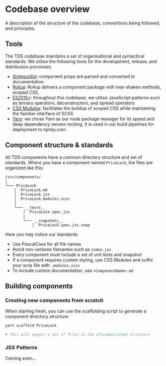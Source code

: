 # Codebase overview

A description of the structure of the codebase, conventions being followed, and principles.

## Tools

The TDS codebase maintains a set of organisational and syntactical standards.
We utilise the following tools for the development, release, and distribution processes:

- [Styleguidist](https://react-styleguidist.js.org/): component props are parsed and converted
to documentation.
- [Rollup](https://rollupjs.org/): Rollup delivers a component package with tree-shaken 
methods, scoped CSS, 
- [ES2015+](https://github.com/lukehoban/es6features): throughout this codebase, we utilise 
JavaScript patterns such as ternary operators,
deconstructors, and spread operators
- [CSS Modules](https://github.com/css-modules/css-modules): facilitates the buildup of scoped 
CSS while maintaining the familiar interface of SCSS
- [Yarn](https://github.com/css-modules/css-modules): we chose Yarn as our node package 
manager for its speed and deep dependency version locking. It is used in our build pipelines
for deployment to npmjs.com

## Component structure & standards

All TDS components have a common directory structure and set of standards. Where you have a
component named `PriceLock`, the files are organized like this:

```
/src/components/
│
└─── PriceLock
    │  PriceLock.md
    │  PriceLock.jsx
    │  PriceLock.modules.scss
    │
    └─── __tests__
        │  PriceLock.spec.jsx
        |
        └─── __snapshots__
            |  PriceLock.spec.jsx.snap
```

Here you may notice our standards:

- Use PascalCase for all file names
- Avoid non-verbose filenames such as `index.jsx`
- Every component must include a set of unit tests and snapshot
- If a component requires custom styling, use CSS Modules and suffix your scss file with `.modules.scss`
- To include custom documentation, use `<ComponentName>.md`

## Building components

### Creating new components from scratch

When starting fresh, you can use the scaffolding script to generate a component directory structure:

```sh
yarn scaffold PriceLock

# This will output a set of files in the aforementioned structure
```

### JSX Patterns

Coming soon...
